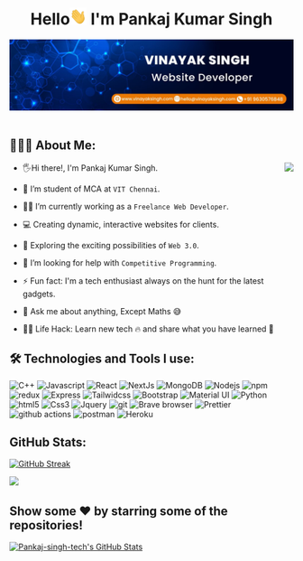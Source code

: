             
<h1 align="center">Hello<img src="Hi.gif" width="30px" height="30px"> I'm Pankaj Kumar Singh </h1>

<div align="center">
<img src ="./Github Banner.jpg" />
</div>
<br/>

## 👨🏻‍💻 About Me:
<img  src="https://i.imgur.com/1S6A2z9.gif" height="290px" align="right" />

- 🖐Hi there!, I'm Pankaj Kumar Singh.

<!-- - 🙋‍♂️ All about me is at [www.PankajKumarSingh.com](https://PankajKumarSingh.com) -->

- 📖 I’m student of MCA at `VIT Chennai`.

- 👨‍💻 I’m currently working as a `Freelance Web Developer`.

- 💻 Creating dynamic, interactive websites for clients.

- 🚀 Exploring the exciting possibilities of `Web 3.0`.

- 🤔 I’m looking for help with `Competitive Programming`.

- ⚡ Fun fact: I'm a tech enthusiast always on the hunt for the latest gadgets.

- 💬 Ask me about anything, Except Maths :sweat_smile:

- 👨‍💻 Life Hack: Learn new tech :fire: and share what you have learned :tada:


## 🛠️ Technologies and Tools I use:

<p>
<img alt="C++" src="https://img.shields.io/badge/C%2B%2B-00599C?style=for-the-badge&logo=c%2B%2B&logoColor=white" height="25px"/>
<img alt="Javascript" src="https://img.shields.io/badge/JavaScript-323330?style=for-the-badge&logo=javascript&logoColor=F7DF1E"  height="25px"/>
<img alt="React" src="https://img.shields.io/badge/React-20232A?style=for-the-badge&logo=react&logoColor=61DAFB" height="25px"/>
<img alt="NextJs" src="https://img.shields.io/badge/Next-black?style=for-the-badge&logo=next.js&logoColor=white" height="25px"/>
<img alt="MongoDB" src="https://img.shields.io/badge/-MongoDB-13aa52?style=flat-square&logo=mongodb&logoColor=white"  height="25px"/>
<img alt="Nodejs" src="https://img.shields.io/badge/-Nodejs-43853d?style=flat-square&logo=Node.js&logoColor=white"  height="25px"/>
<img alt="npm" src="https://img.shields.io/badge/NPM-%23000000.svg?style=for-the-badge&logo=npm&logoColor=white" height="25px"/>
<img alt="redux" src="https://img.shields.io/badge/-Redux-764ABC?style=flat-square&logo=redux&logoColor=white" height="25px"/>
<img alt="Express" src="https://img.shields.io/badge/express.js-%23404d59.svg?style=for-the-badge&logo=express&logoColor=%2361DAFB" height="25px"/>
<img alt="Tailwidcss" src="https://img.shields.io/badge/Tailwind_CSS-38B2AC?style=for-the-badge&logo=tailwind-css&logoColor=white" height="25px"/>
<img alt="Bootstrap" src="https://img.shields.io/badge/Bootstrap-563D7C?style=for-the-badge&logo=bootstrap&logoColor=white" height="25px"/>
<img alt="Material UI" src="https://img.shields.io/badge/Material--UI-0081CB?style=for-the-badge&logo=material-ui&logoColor=white" height="25px"/>
<img alt="Python" src="https://img.shields.io/badge/Python-14354C?style=for-the-badge&logo=python&logoColor=white" height="25px"/>
<img alt="html5" src="https://img.shields.io/badge/HTML5-E34F26?style=for-the-badge&logo=html5&logoColor=white" height="25px"/>
<img alt="Css3" src="https://img.shields.io/badge/CSS3-1572B6?style=for-the-badge&logo=css3&logoColor=white" height="25px"/>
<img alt="Jquery" src="https://img.shields.io/badge/jquery-%230769AD.svg?style=for-the-badge&logo=jquery&logoColor=white" height="25px"/>
<img alt="git" src="https://img.shields.io/badge/-Git-F05032?style=flat-square&logo=git&logoColor=white" height="25px"/>
<img alt="Brave browser" src="https://img.shields.io/badge/-Brave_Browser-FB542B?style=flat-square&logo=brave&logoColor=white" height="25px"/>
<img alt="Prettier" src="https://img.shields.io/badge/-Prettier-F7B93E?style=flat-square&logo=prettier&logoColor=white" height="25px"/>
<img alt="github actions" src="https://img.shields.io/badge/-Github_Actions-2088FF?style=flat-square&logo=github-actions&logoColor=white" height="25px"/>
<img alt="postman" src="https://img.shields.io/badge/-Postman-00C7B7?style=flat-square&logo=postman&logoColor=white" height="25px"/>
<img alt="Heroku" src="https://img.shields.io/badge/-Heroku-430098?style=flat-square&logo=heroku&logoColor=white" height="25px"/>
</p>

<div align="left">
<h2>GitHub Stats:</h2>
</div>            
<a href="https://git.io/streak-stats"><img src="https://github-readme-streak-stats.herokuapp.com?user=Pankaj-singh-tech&theme=highcontrast" alt="GitHub Streak" /></a>

![](https://github-readme-stats.vercel.app/api/top-langs/?username=Pankaj-singh-tech&&theme=highcontrast&hide_border=false&include_all_commits=true&count_private=false&layout=compact)
 <br/>

<h2>Show some ❤️ by starring some of the repositories!</h2>
<p>
  <a href="https://github.com/Pankaj-singh-tech">
    <img src="https://github-readme-stats.vercel.app/api?username=Pankaj-singh-tech&hide=pulls,pull_requests,contribs&theme=highcontrast&show_icons=true" alt="Pankaj-singh-tech's GitHub Stats" />
  </a>
</p>
